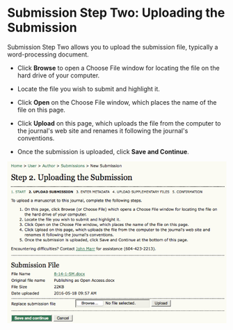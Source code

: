 # Submission Step Two: Uploading the Submission

Submission Step Two allows you to upload the submission file, typically a word-processing document.

   * Click **Browse** to open a Choose File window for locating the file on the hard drive of your computer.

   * Locate the file you wish to submit and highlight it.
   
   * Click **Open** on the Choose File window, which places the name of the file on this page.
   
   * Click **Upload** on this page, which uploads the file from the computer to the journal's web site and renames it following the journal's conventions.
   
   * Once the submission is uploaded, click **Save and Continue**.


![Uploading the Submission](images/chapter6/step2_1.png)

